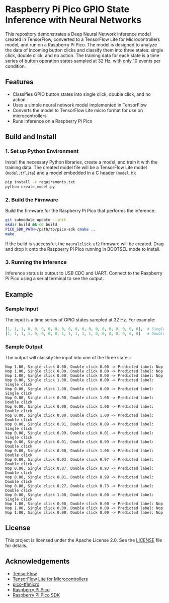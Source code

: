# Raspberry Pi Pico GPIO State Inference with Neural Networks

This repository demonstrates a Deep Neural Network inference model created in TensorFlow, converted to a TensorFlow Lite for Microcontrollers model, and run on a Raspberry Pi Pico. The model is designed to analyze the data of incoming button clicks and classify them into three states: single click, double click, and no action. The training data for each state is a time series of button operation states sampled at 32 Hz, with only 10 events per condition.

## Features

- Classifies GPIO button states into single click, double click, and no action
- Uses a simple neural network model implemented in TensorFlow
- Converts the model to TensorFlow Lite micro format for use on microcontrollers
- Runs inference on a Raspberry Pi Pico

## Build and Install

### 1. Set up Python Environment

Install the necessary Python libraries, create a model, and train it with the training data. The created model file will be a TensorFlow Lite model (`model.tflite`) and a model embedded in a C header (`model.h`):

```bash
pip install -r requirements.txt
python create_model.py
```

### 2. Build the Firmware

Build the firmware for the Raspberry Pi Pico that performs the inference:

```bash
git submodule update --init
mkdir build && cd build
PICO_SDK_PATH=/path/to/pico-sdk cmake ..
make
```
If the build is successful, the `neuralclick.uf2` firmware will be created. Drag and drop it onto the Raspberry Pi Pico running in BOOTSEL mode to install.

### 3. Running the Inference

Inference status is output to USB CDC and UART. Connect to the Raspberry Pi Pico using a serial terminal to see the output.


## Example

### Sample Input

The input is a time series of GPIO states sampled at 32 Hz. For example:

```python
[1, 1, 1, 0, 0, 0, 0, 0, 0, 0, 0, 0, 0, 0, 0, 0, 0, 0, 0, 0],  # Single click
[1, 1, 1, 1, 0, 0, 0, 0, 1, 1, 1, 1, 1, 0, 0, 0, 0, 0, 0, 0]   # Double click
```

### Sample Output

The output will classify the input into one of the three states:

```
Nop 1.00, Single click 0.00, Double click 0.00 -> Predicted label: Nop
Nop 1.00, Single click 0.00, Double click 0.00 -> Predicted label: Nop
Nop 1.00, Single click 0.00, Double click 0.00 -> Predicted label: Nop
Nop 0.00, Single click 1.00, Double click 0.00 -> Predicted label: Single click
Nop 0.00, Single click 1.00, Double click 0.00 -> Predicted label: Single click
Nop 0.00, Single click 0.00, Double click 1.00 -> Predicted label: Double click
Nop 0.00, Single click 0.00, Double click 1.00 -> Predicted label: Double click
Nop 0.00, Single click 0.00, Double click 1.00 -> Predicted label: Double click
Nop 0.00, Single click 0.91, Double click 0.09 -> Predicted label: Single click
Nop 0.00, Single click 0.99, Double click 0.01 -> Predicted label: Single click
Nop 0.00, Single click 0.01, Double click 0.99 -> Predicted label: Double click
Nop 0.00, Single click 0.00, Double click 1.00 -> Predicted label: Double click
Nop 0.00, Single click 0.03, Double click 0.97 -> Predicted label: Double click
Nop 0.00, Single click 0.07, Double click 0.93 -> Predicted label: Double click
Nop 0.00, Single click 0.01, Double click 0.99 -> Predicted label: Double click
Nop 0.00, Single click 0.27, Double click 0.73 -> Predicted label: Double click
Nop 0.00, Single click 1.00, Double click 0.00 -> Predicted label: Single click
Nop 1.00, Single click 0.00, Double click 0.00 -> Predicted label: Nop
Nop 1.00, Single click 0.00, Double click 0.00 -> Predicted label: Nop
Nop 1.00, Single click 0.00, Double click 0.00 -> Predicted label: Nop
```

## License

This project is licensed under the Apache License 2.0. See the [LICENSE](LICENSE.md) file for details.

## Acknowledgements

- [TensorFlow](https://www.tensorflow.org/)
- [TensorFlow Lite for Microcontrollers](https://www.tensorflow.org/lite/microcontrollers)
- [pico-tflmicro](https://github.com/raspberrypi/pico-tflmicro)
- [Raspberry Pi Pico](https://www.raspberrypi.com/products/raspberry-pi-pico/)
- [Raspberry Pi Pico SDK](https://github.com/raspberrypi/pico-sdk)
